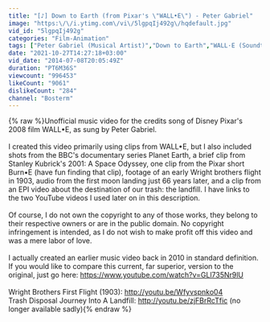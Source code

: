 ```yaml
---
title: "[♪] Down to Earth (from Pixar's \"WALL•E\") - Peter Gabriel"
image: "https:\/\/i.ytimg.com\/vi\/5lgpqIj492g\/hqdefault.jpg"
vid_id: "5lgpqIj492g"
categories: "Film-Animation"
tags: ["Peter Gabriel (Musical Artist)","Down to Earth","WALL·E (Soundtrack)"]
date: "2021-10-27T14:27:18+03:00"
vid_date: "2014-07-08T20:05:49Z"
duration: "PT6M36S"
viewcount: "996453"
likeCount: "9061"
dislikeCount: "284"
channel: "Bosterm"
---
```

{% raw %}Unofficial music video for the credits song of Disney Pixar's 2008 film WALL•E, as sung by Peter Gabriel. <br /><br />I created this video primarily using clips from WALL•E, but I also included shots from the BBC's documentary series Planet Earth, a brief clip from Stanley Kubrick's 2001: A Space Odyssey, one clip from the Pixar short Burn•E (have fun finding that clip), footage of an early Wright brothers flight in 1903, audio from the first moon landing just 66 years later, and a clip from an EPI video about the destination of our trash: the landfill. I have links to the two YouTube videos I used later on in this description.<br /><br />Of course, I do not own the copyright to any of those works, they belong to their respective owners or are in the public domain. No copyright infringement is intended, as I do not wish to make profit off this video and was a mere labor of love.<br /><br />I actually created an earlier music video back in 2010 in standard definition. If you would like to compare this current, far superior, version to the original, just go here: <a rel="nofollow" target="blank" href="https://www.youtube.com/watch?v=GLl735Nr9lU">https://www.youtube.com/watch?v=GLl735Nr9lU</a><br /><br />Wright Brothers First Flight (1903): <a rel="nofollow" target="blank" href="http://youtu.be/Wfyvspnko04">http://youtu.be/Wfyvspnko04</a><br />Trash Disposal Journey Into A Landfill: <a rel="nofollow" target="blank" href="http://youtu.be/zjFBrRcTfic">http://youtu.be/zjFBrRcTfic</a> (no longer available sadly){% endraw %}
